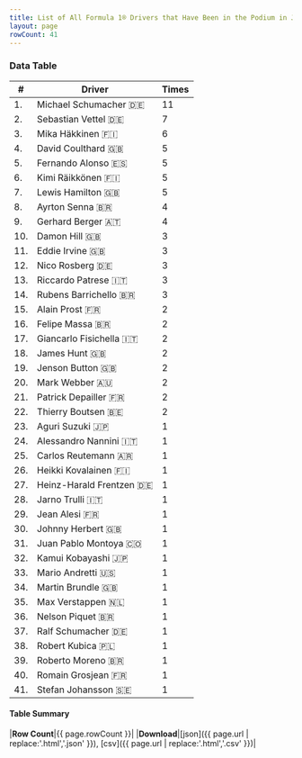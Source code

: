 ```yaml
---
title: List of All Formula 1® Drivers that Have Been in the Podium in Japan by Number of Times
layout: page
rowCount: 41
---
```


<canvas id="chart" width="400" height="180"></canvas>
<script>
var data = {
    "datasets": [
        {
            "backgroundColor": [
                "#f3a935",
                "#f3a935",
                "#f3a935",
                "#f3a935",
                "#f3a935",
                "#f3a935",
                "#f3a935",
                "#f3a935",
                "#f3a935",
                "#f3a935",
                "#f3a935",
                "#f3a935",
                "#f3a935",
                "#f3a935",
                "#f3a935",
                "#f3a935",
                "#f3a935",
                "#f3a935",
                "#f3a935",
                "#f3a935",
                "#f3a935",
                "#f3a935",
                "#f3a935",
                "#f3a935",
                "#f3a935",
                "#f3a935",
                "#f3a935",
                "#f3a935",
                "#f3a935",
                "#f3a935",
                "#f3a935",
                "#f3a935",
                "#f3a935",
                "#f3a935",
                "#f3a935",
                "#f3a935",
                "#f3a935",
                "#f3a935",
                "#f3a935",
                "#f3a935",
                "#f3a935"
            ],
            "borderColor": [
                "#f68639",
                "#f68639",
                "#f68639",
                "#f68639",
                "#f68639",
                "#f68639",
                "#f68639",
                "#f68639",
                "#f68639",
                "#f68639",
                "#f68639",
                "#f68639",
                "#f68639",
                "#f68639",
                "#f68639",
                "#f68639",
                "#f68639",
                "#f68639",
                "#f68639",
                "#f68639",
                "#f68639",
                "#f68639",
                "#f68639",
                "#f68639",
                "#f68639",
                "#f68639",
                "#f68639",
                "#f68639",
                "#f68639",
                "#f68639",
                "#f68639",
                "#f68639",
                "#f68639",
                "#f68639",
                "#f68639",
                "#f68639",
                "#f68639",
                "#f68639",
                "#f68639",
                "#f68639",
                "#f68639"
            ],
            "borderWidth": 1,
            "data": [
                11.0,
                7.0,
                6.0,
                5.0,
                5.0,
                5.0,
                5.0,
                4.0,
                4.0,
                3.0,
                3.0,
                3.0,
                3.0,
                3.0,
                2.0,
                2.0,
                2.0,
                2.0,
                2.0,
                2.0,
                2.0,
                2.0,
                1.0,
                1.0,
                1.0,
                1.0,
                1.0,
                1.0,
                1.0,
                1.0,
                1.0,
                1.0,
                1.0,
                1.0,
                1.0,
                1.0,
                1.0,
                1.0,
                1.0,
                1.0,
                1.0
            ],
            "label": "Times"
        }
    ],
    "labels": [
        "Michael Schumacher",
        "Sebastian Vettel",
        "Mika Häkkinen",
        "David Coulthard",
        "Fernando Alonso",
        "Kimi Räikkönen",
        "Lewis Hamilton",
        "Ayrton Senna",
        "Gerhard Berger",
        "Damon Hill",
        "Eddie Irvine",
        "Nico Rosberg",
        "Riccardo Patrese",
        "Rubens Barrichello",
        "Alain Prost",
        "Felipe Massa",
        "Giancarlo Fisichella",
        "James Hunt",
        "Jenson Button",
        "Mark Webber",
        "Patrick Depailler",
        "Thierry Boutsen",
        "Aguri Suzuki",
        "Alessandro Nannini",
        "Carlos Reutemann",
        "Heikki Kovalainen",
        "Heinz-Harald Frentzen",
        "Jarno Trulli",
        "Jean Alesi",
        "Johnny Herbert",
        "Juan Pablo Montoya",
        "Kamui Kobayashi",
        "Mario Andretti",
        "Martin Brundle",
        "Max Verstappen",
        "Nelson Piquet",
        "Ralf Schumacher",
        "Robert Kubica",
        "Roberto Moreno",
        "Romain Grosjean",
        "Stefan Johansson"
    ]
};
var options = {
  legend: {
    display: false
  },
  scales: {
    xAxes: [{
      ticks: {
        beginAtZero: true,
        maxRotation: 180,
        display: window.innerWidth > 800
      }
    }],
    yAxes: [{
      ticks: {
        beginAtZero: true
      }
    }]
  },
  onResize: function(chart, size) {
    chart.options.scales.xAxes[0].ticks.display = size.width > 800;
  }
};
var chart = new Chart("chart", {
    data: data,
    type: 'bar',
    options: options
});
</script>

<!-- div id="chart-navigation">
<button onclick="window.location = chart.toBase64Image();">Save as Image</button>
<button onclick="window.location = chart.toBase64Image();">Hello</button>
<button onclick="window.location = chart.toBase64Image();">Hello</button>
<select>
<option>one</option>
<option>two</option>
<option>three</option>
</select>
</div -->




### Data Table

| # | Driver | Times |
|--|--|--|
| 1. | Michael Schumacher 🇩🇪 | 11 |
| 2. | Sebastian Vettel 🇩🇪 | 7 |
| 3. | Mika Häkkinen 🇫🇮 | 6 |
| 4. | David Coulthard 🇬🇧 | 5 |
| 5. | Fernando Alonso 🇪🇸 | 5 |
| 6. | Kimi Räikkönen 🇫🇮 | 5 |
| 7. | Lewis Hamilton 🇬🇧 | 5 |
| 8. | Ayrton Senna 🇧🇷 | 4 |
| 9. | Gerhard Berger 🇦🇹 | 4 |
| 10. | Damon Hill 🇬🇧 | 3 |
| 11. | Eddie Irvine 🇬🇧 | 3 |
| 12. | Nico Rosberg 🇩🇪 | 3 |
| 13. | Riccardo Patrese 🇮🇹 | 3 |
| 14. | Rubens Barrichello 🇧🇷 | 3 |
| 15. | Alain Prost 🇫🇷 | 2 |
| 16. | Felipe Massa 🇧🇷 | 2 |
| 17. | Giancarlo Fisichella 🇮🇹 | 2 |
| 18. | James Hunt 🇬🇧 | 2 |
| 19. | Jenson Button 🇬🇧 | 2 |
| 20. | Mark Webber 🇦🇺 | 2 |
| 21. | Patrick Depailler 🇫🇷 | 2 |
| 22. | Thierry Boutsen 🇧🇪 | 2 |
| 23. | Aguri Suzuki 🇯🇵 | 1 |
| 24. | Alessandro Nannini 🇮🇹 | 1 |
| 25. | Carlos Reutemann 🇦🇷 | 1 |
| 26. | Heikki Kovalainen 🇫🇮 | 1 |
| 27. | Heinz-Harald Frentzen 🇩🇪 | 1 |
| 28. | Jarno Trulli 🇮🇹 | 1 |
| 29. | Jean Alesi 🇫🇷 | 1 |
| 30. | Johnny Herbert 🇬🇧 | 1 |
| 31. | Juan Pablo Montoya 🇨🇴 | 1 |
| 32. | Kamui Kobayashi 🇯🇵 | 1 |
| 33. | Mario Andretti 🇺🇸 | 1 |
| 34. | Martin Brundle 🇬🇧 | 1 |
| 35. | Max Verstappen 🇳🇱 | 1 |
| 36. | Nelson Piquet 🇧🇷 | 1 |
| 37. | Ralf Schumacher 🇩🇪 | 1 |
| 38. | Robert Kubica 🇵🇱 | 1 |
| 39. | Roberto Moreno 🇧🇷 | 1 |
| 40. | Romain Grosjean 🇫🇷 | 1 |
| 41. | Stefan Johansson 🇸🇪 | 1 |

#### Table Summary

|**Row Count**|{{ page.rowCount }}|
|**Download**|[json]({{ page.url | replace:'.html','.json' }}), [csv]({{ page.url | replace:'.html','.csv' }})|
